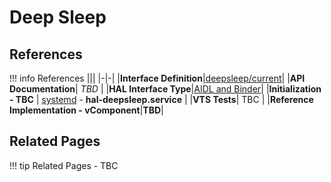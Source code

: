 # Deep Sleep

## References

!!! info References
    |||
    |-|-|
    |**Interface Definition**|[deepsleep/current](https://github.com/rdkcentral/rdk-halif-aidl/tree/main/deepsleep/current)|
    |**API Documentation**| *TBD* |
    |**HAL Interface Type**|[AIDL and Binder](../../../introduction/aidl_and_binder.md)|
    |**Initialization - TBC** | [systemd](../../../vsi/systemd/current/systemd.md) - **hal-deepsleep.service** |
    |**VTS Tests**| TBC |
    |**Reference Implementation - vComponent**|**TBD**|

## Related Pages

!!! tip Related Pages
    - TBC
